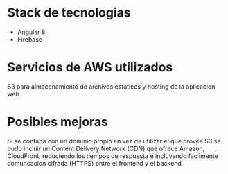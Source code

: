 # Stack de tecnologias

+ Angular 8
+ Firebase

# Servicios de AWS utilizados

S3 para almacenamiento de archivos estaticos y hosting de la aplicacion web


# Posibles mejoras

Si se contaba con un dominio propio en vez de utilizar el que provee S3 se pudo incluir un Content Delivery Network (CDN) que ofrece Amazon, CloudFront, reduciendo los tiempos de respuesta e incluyendo facilmente comuncacion cifrada (HTTPS) entre el frontend y el backend
